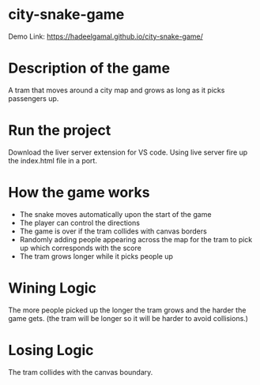 # city-snake-game
Demo Link: https://hadeelgamal.github.io/city-snake-game/

# Description of the game
A tram that moves around a city map and grows
as long as it picks passengers up. 

# Run the project
Download the liver server extension for VS code.
Using live server fire up the index.html file in a port.

# How the game works
- The snake moves automatically upon the start of the game
- The player can control the directions
- The game is over if the tram collides with canvas borders
- Randomly adding people appearing across the map for the tram to pick up which corresponds with the score
- The tram grows longer while it picks people up

# Wining Logic
The more people picked up the longer the tram grows and the harder the game gets.
(the tram will be longer so it will be harder to avoid collisions.)

# Losing Logic
The tram collides with the canvas boundary.